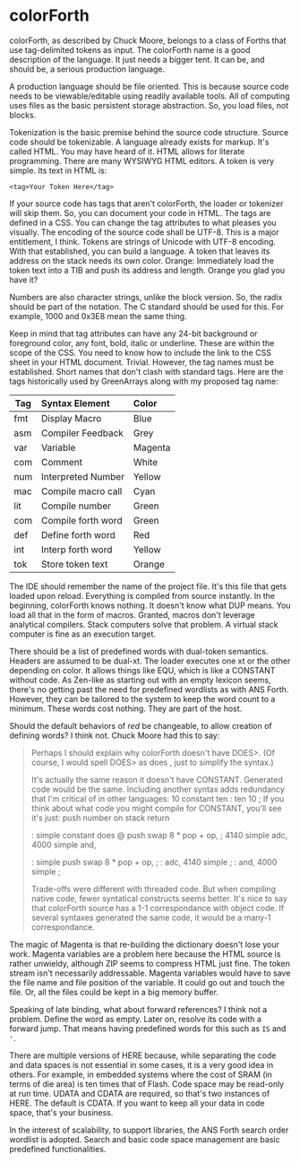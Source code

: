 # colorForth
colorForth, as described by Chuck Moore, belongs to a class of Forths that use tag-delimited tokens as input. 
The colorForth name is a good description of the language. It just needs a bigger tent. 
It can be, and should be, a serious production language.

A production language should be file oriented. This is because source code needs to be viewable/editable using readily available tools. All of computing uses files as the basic persistent storage abstraction. So, you load files, not blocks.

Tokenization is the basic premise behind the source code structure. Source code should be tokenizable. A language already exists for markup. It's called HTML. You may have heard of it. HTML allows for literate programming. There are many WYSIWYG HTML editors. A token is very simple. Its text in HTML is:

```
<tag>Your Token Here</tag>
```
If your source code has tags that aren't colorForth, the loader or tokenizer will skip them. So, you can document your code in HTML. The tags are defined in a CSS. You can change the tag attributes to what pleases you visually. The encoding of the source code shall be UTF-8. This is a major entitlement, I think. Tokens are strings of Unicode with UTF-8 encoding. With that established, you can build a language. A token that leaves its address on the stack needs its own color. Orange: Immediately load the token text into a TIB and push its address and length. Orange you glad you have it?

Numbers are also character strings, unlike the block version. So, the radix should be part of the notation. The C standard should be used for this. For example, 1000 and 0x3E8 mean the same thing.

Keep in mind that tag attributes can have any 24-bit background or foreground color, any font, bold, italic or underline. These are within the scope of the CSS. You need to know how to include the link to the CSS sheet in your HTML document. Trivial. However, the tag names must be established. Short names that don't clash with standard tags. Here are the tags historically used by GreenArrays along with my proposed tag name:

**Tag** | **Syntax Element** | **Color**
-----|:------------------|:------
fmt | Display Macro      | Blue
asm | Compiler Feedback  | Grey
var | Variable           | Magenta
com | Comment            | White
num | Interpreted Number | Yellow
mac | Compile macro call | Cyan
lit | Compile number     | Green
com | Compile forth word | Green
def | Define forth word  | Red
int | Interp forth word  | Yellow
tok | Store token text   | Orange

The IDE should remember the name of the project file. It's this file that gets loaded upon reload. Everything is compiled from source instantly. In the beginning, colorForth knows nothing. It doesn't know what DUP means. You load all that in the form of macros. Granted, macros don't leverage analytical compilers. Stack computers solve that problem. A virtual stack computer is fine as an execution target.

There should be a list of predefined words with dual-token semantics. Headers are assumed to be dual-xt. The loader executes one xt or the other depending on color. It allows things like EQU, which is like a CONSTANT without code. As Zen-like as starting out with an empty lexicon seems, there's no getting past the need for predefined wordlists as with ANS Forth. However, they can be tailored to the system to keep the word count to a minimum. These words cost nothing. They are part of the host.

Should the default behaviors of *red* be changeable, to allow creation of defining words? I think not. Chuck Moore had this to say:

> Perhaps I should explain why colorForth doesn't have DOES>. (Of course, I
> would spell  DOES>  as  does , just to simplify the syntax.)
> 
> It's actually the same reason it doesn't have CONSTANT. Generated code would
> be the same. Including another syntax adds redundancy that I'm critical of
> in other languages:
>      10 constant ten
>      : ten   10 ;
> If you think about what code you might compile for  CONSTANT, you'll see
> it's just:
>      push number on stack
>      return
> 
> : simple   constant does  @ push  swap 8 *  pop +  op, ;
>    4140 simple adc,
>    4000 simple and,
> 
> : simple   push  swap 8 *  pop +  op, ;
>    : adc,  4140 simple ;
>    : and,  4000 simple ;
>
> Trade-offs were different with threaded code. But when compiling native
> code, fewer syntatical constructs seems better. It's nice to say that
> colorForth source has a 1-1 correspondance with object code. If several
> syntaxes generated the same code, it would be a many-1 correspondance.
 
The magic of Magenta is that re-building the dictionary doesn't lose your work. Magenta variables are a problem here because the HTML source is rather unwieldy, although ZIP seems to compress HTML just fine. The token stream isn't necessarily addressable. Magenta variables would have to save the file name and file position of the variable. It could go out and touch the file. Or, all the files could be kept in a big memory buffer.

Speaking of late binding, what about forward references? I think not a problem. Define the word as empty. Later on, resolve its code with a forward jump. That means having predefined words for this such as `IS` and `'`.

There are multiple versions of HERE because, while separating the code and data spaces is not essential in some cases, it is a very good idea in others. For example, in embedded systems where the cost of SRAM (in terms of die area) is ten times that of Flash. Code space may be read-only at run time. UDATA and CDATA are required, so that's two instances of HERE. The default is CDATA. If you want to keep all your data in code space, that's your business.

In the interest of scalability, to support libraries, the ANS Forth search order wordlist is adopted. Search and basic code space management are basic predefined functionalities.

